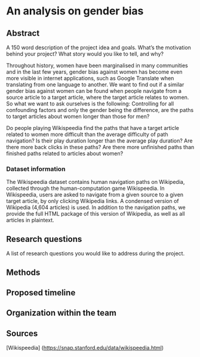 # An analysis on gender bias

## Abstract
A 150 word description of the project idea and goals. What’s the motivation behind your project? What story would you like to tell, and why?

Throughout history, women have been marginalised in many communities and in the last few years, gender bias against women has become even more visible in internet applications, such as Google Translate when translating from one language to another. We want to find out if a similar gender bias against women can be found when people navigate from a source article to a target article, where the target article relates to women. So what we want to ask ourselves is the following: Controlling for all confounding factors and only the gender being the difference, are the paths to target articles about women longer than those for men?

Do people playing Wikispeedia find the paths that have a target article related to women more difficult than the average difficulty of path navigation? Is their play duration longer than the average play duration? Are there more back clicks in these paths? Are there more unfinished paths than finished paths related to articles about women?

### Dataset information
The Wikispeedia dataset contains human navigation paths on Wikipedia, collected through the human-computation game Wikispeedia. In Wikispeedia, users are asked to navigate from a given source to a given target article, by only clicking Wikipedia links. A condensed version of Wikipedia (4,604 articles) is used. In addition to the navigation paths, we provide the full HTML package of this version of Wikipedia, as well as all articles in plaintext.

## Research questions
A list of research questions you would like to address during the project.

## Methods

## Proposed timeline

## Organization within the team

## Sources
[Wikispeedia] (https://snap.stanford.edu/data/wikispeedia.html)
